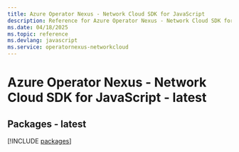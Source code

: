```yaml
---
title: Azure Operator Nexus - Network Cloud SDK for JavaScript
description: Reference for Azure Operator Nexus - Network Cloud SDK for JavaScript
ms.date: 04/18/2025
ms.topic: reference
ms.devlang: javascript
ms.service: operatornexus-networkcloud
---
```

# Azure Operator Nexus - Network Cloud SDK for JavaScript - latest
## Packages - latest
[!INCLUDE [packages](operator-nexus---network-cloud-index.md)]